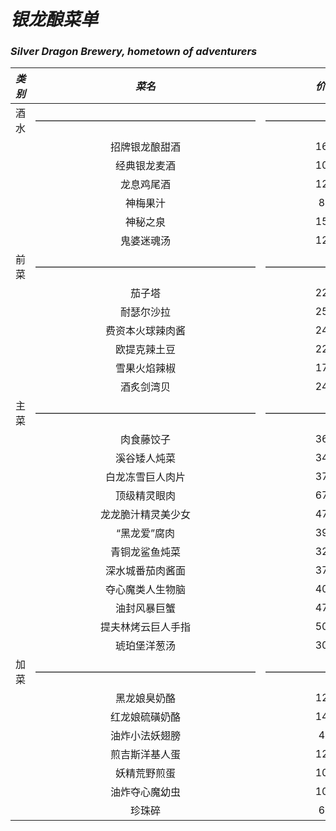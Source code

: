 # *银龙酿菜单*  

### *Silver Dragon Brewery, hometown of adventurers*

| *类别* | *菜名* | *价格* |
|:-------:|:-------:|:-------:|
|酒水|——————————————————————|————————————|
|  | 招牌银龙酿甜酒 | 16G |
|  | 经典银龙麦酒 | 10G |
|  | 龙息鸡尾酒 | 12G |
|  | 神梅果汁 | 8G |
|  | 神秘之泉 | 15G |
|  | 鬼婆迷魂汤 | 12G |
|前菜|——————————————————————|————————————|
|  | 茄子塔 | 22G |
|  | 耐瑟尔沙拉 | 25G |
|  | 费资本火球辣肉酱 | 24G |
|  | 欧提克辣土豆 | 22G |
|  | 雪果火焰辣椒 | 17G |
|  | 酒炙剑湾贝 | 24G |
|主菜|——————————————————————|————————————|
|  | 肉食藤饺子 | 36G |
|  | 溪谷矮人炖菜 | 34G |
|  | 白龙冻雪巨人肉片 | 37G |
|  | 顶级精灵眼肉 | 67G |
|  | 龙龙脆汁精灵美少女 | 47G |
|  | “黑龙爱”腐肉 | 39G |
|  | 青铜龙鲨鱼炖菜 | 32G |
|  | 深水城番茄肉酱面 | 37G |
|  | 夺心魔类人生物脑 | 40G |
|  | 油封风暴巨蟹 | 47G |
|  | 提夫林烤云巨人手指 | 50G |
|  | 琥珀堡洋葱汤 | 30G |
|加菜|——————————————————————|————————————|
|  | 黑龙娘臭奶酪 | 12G |
|  | 红龙娘硫磺奶酪 | 14G |
|  | 油炸小法妖翅膀 | 4G |
|  | 煎吉斯洋基人蛋 | 12G |
|  | 妖精荒野煎蛋 | 10G |
|  | 油炸夺心魔幼虫 | 10G |
|  | 珍珠碎 | 6G |
